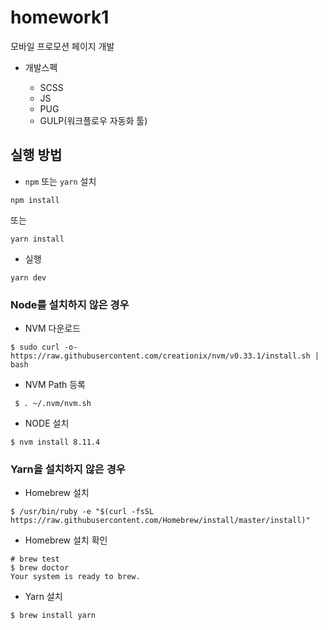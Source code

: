 # homework1

모바일 프로모션 페이지 개발

- 개발스펙

    - SCSS
    - JS
    - PUG
    - GULP(워크플로우 자동화 툴)

## 실행 방법

- `npm` 또는 `yarn` 설치

```
npm install
```

또는

```
yarn install
```

- 실행

```
yarn dev
```


### Node를 설치하지 않은 경우 

- NVM 다운로드
```
$ sudo curl -o- https://raw.githubusercontent.com/creationix/nvm/v0.33.1/install.sh | bash
```

- NVM Path 등록 
```
 $ . ~/.nvm/nvm.sh
```

- NODE 설치 

```
$ nvm install 8.11.4
```

### Yarn을 설치하지 않은 경우

- Homebrew 설치
```
$ /usr/bin/ruby -e "$(curl -fsSL https://raw.githubusercontent.com/Homebrew/install/master/install)"
```

- Homebrew 설치 확인
```
# brew test
$ brew doctor
Your system is ready to brew.
```

- Yarn 설치
```
$ brew install yarn
```
